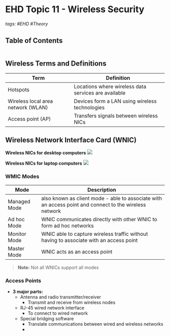 # EHD Topic 11 - Wireless Security

###### tags: #EHD #Theory 

## Table of Contents
```toc
```

## Wireless Terms and Definitions
| Term                               | Definition                                           |
| ---------------------------------- | ---------------------------------------------------- |
| Hotspots                           | Locations where wireless data services are available |
| Wireless local area network (WLAN) | Devices form a LAN using wireless technologies       |
| Access point (AP)                  | Transfers signals between wireless NICs              |

## Wireless Network Interface Card (WNIC)
**Wireless NICs for desktop computers**
![](https://i.imgur.com/EkOR3nO.png)

**Wireless NICs for laptop computers**
![](https://i.imgur.com/8T2pRlg.png)

### WMIC Modes
| Mode         | Description                                                                                            |
| ------------ | ------------------------------------------------------------------------------------------------------ |
| Managed Mode | also known as client mode - able to associate with an access point and connect to the wireless network |
| Ad hoc Mode  | WNIC communicates directly with other WNIC to form ad hoc networks                                     |
| Monitor Mode | WNIC able to capture wireless traffic without having to associate with an access point                 |
| Master Mode  | WNIC acts as an access point                                                                           |

>**Note:** Not all WNICs support all modes

### Access Points
- **3 major parts:**
	- Antenna and radio transmitter/receiver
		- Transmit and receive from wireless nodes
	- RJ-45 wired network interface
		- To connect to wired network
	- Special bridging software
		- Translate communications between wired and wireless networks
		- 